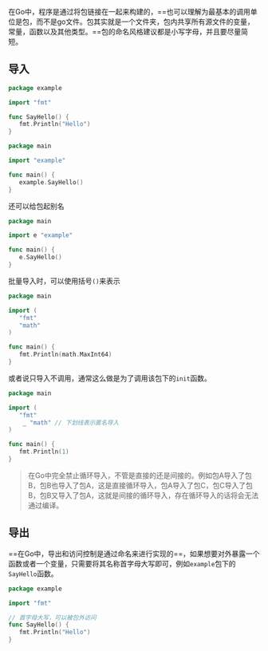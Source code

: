 在Go中，程序是通过将包链接在一起来构建的，==也可以理解为最基本的调用单位是包，而不是go文件。包其实就是一个文件夹，包内共享所有源文件的变量，常量，函数以及其他类型。==包的命名风格建议都是小写字母，并且要尽量简短。

## 导入
``` go
package example

import "fmt"

func SayHello() {
   fmt.Println("Hello")
}
```

``` go
package main

import "example"

func main() {
   example.SayHello()
}
```

还可以给包起别名
``` go
package main

import e "example"

func main() {
   e.SayHello()
}
```

批量导入时，可以使用括号`()`来表示
``` go
package main

import (
   "fmt"
   "math"
)

func main() {
   fmt.Println(math.MaxInt64)
}
```

或者说只导入不调用，通常这么做是为了调用该包下的`init`函数。

``` go
package main

import (
   "fmt"
    _ "math" // 下划线表示匿名导入
)

func main() {
   fmt.Println(1)
}
```

> 在Go中完全禁止循环导入，不管是直接的还是间接的。例如包A导入了包B，包B也导入了包A，这是直接循环导入，包A导入了包C，包C导入了包B，包B又导入了包A，这就是间接的循环导入，存在循环导入的话将会无法通过编译。

## 导出
==在Go中，导出和访问控制是通过命名来进行实现的==，如果想要对外暴露一个函数或者一个变量，只需要将其名称首字母大写即可，例如`example`包下的`SayHello`函数。

``` go
package example

import "fmt"

// 首字母大写，可以被包外访问
func SayHello() {
   fmt.Println("Hello")
}
```